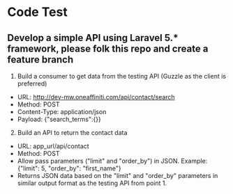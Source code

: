 # Code Test

## Develop a simple API using Laravel 5.* framework, please folk this repo and create a feature branch
1. Build a consumer to get data from the testing API (Guzzle as the client is preferred)
  * URL: http://dev-mw.oneaffiniti.com/api/contact/search
  * Method: POST
  * Content-Type: application/json
  * Payload: {"search_terms":{}}

2. Build an API to return the contact data
  * URL: app_url/api/contact
  * Method: POST
  * Allow pass parameters ("limit" and "order_by") in JSON. Example: {"limit": 5, "order_by": "first_name"}
  * Returns JSON data based on the "limit" and "order_by" parameters in similar output format as the testing API from point 1.
